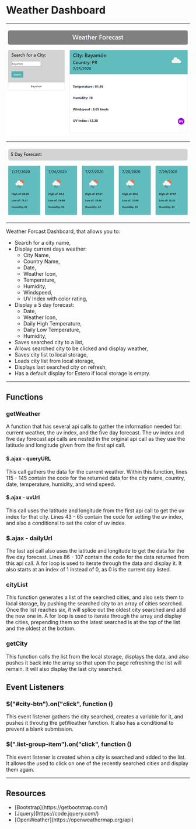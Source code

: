 # Weather Dashboard

<hr>

![Current Weather Forcast](./assets/img/weather.png)

<hr>

![Five Day Forecast](./assets/img/fiveday.png)

<hr>

<p>Weather Forcast Dashboard, that allows you to:
<ul>
    <li>Search for a city name,
    <li>Display current days weather:
    <ul>
        <li>City Name,</li>
        <li>Country Name,</li>
        <li>Date,</li>
        <li>Weather Icon,</li>
        <li>Temperature,</li>
        <li>Humidity,</li>
        <li>Windspeed,</li>
        <li>UV Index with color rating,</li>
    </ul>
    <li>Display a 5 day forecast:
    <ul>
        <li>Date,</li>
        <li>Weather Icon,</li>
        <li>Daily High Temperature,</li>
        <li>Daily Low Temperature,</li>
        <li>Humidity,</li>
    </ul>
    <li>Saves searched city to a list,</li>
    <li>Allows searched city to be clicked and display weather,</li>
    <li>Saves city list to local storage,</li>
    <li>Loads city list from local storage,</li>
    <li>Displays last searched city on refresh,</li>
    <li>Has a default display for Estero if local storage is empty.</li>
</ul>

<hr>

## Functions

### getWeather

<p>A function that has several api calls to gather the information needed for: current weather, the uv index, and the five day forecast. The uv index and five day forecast api calls are nested in the original api call as they use the latitude and longitude given from the first api call.</p>

#### $.ajax - queryURL

<p>This call gathers the data for the current weather. Within this function, lines 115 - 145 contain the code for the returned data for the city name, country, date, temperature, humidity, and wind speed.</p>

#### $.ajax - uvUrl

<p>This call uses the latitude and longitude from the first api call to get the uv index for that city. Lines 43 - 65 contain the code for setting the uv index, and also a conditional to set the color of uv index.</p>

### $.ajax - dailyUrl

<p>The last api call also uses the latitude and longitude to get the data for the five day forecast. Lines 86 - 107 contain the code for the data returned from this api call. A for loop is used to iterate through the data and display it. It also starts at an index of 1 instead of 0, as 0 is the current day listed.</p>

### cityList

<p>This function generates a list of the searched cities, and also sets them to local storage, by pushing the searched city to an array of cities searched. Once the list reaches six, it will splice out the oldest city searched and add the new one in. A for loop is used to iterate through the array and display the cities, prepending them so the latest searched is at the top of the list and the oldest at the bottom.</p>

### getCity

<p>This function calls the list from the local storage, displays the data, and also pushes it back into the array so that upon the page refreshing the list will remain. It will also display the last city searched.</p>

## Event Listeners

### $("#city-btn").on("click", function ()

<p>This event listener gathers the city searched, creates a variable for it, and pushes it throuhg the getWeather function. It also has a conditional to prevent a blank submission.</p>

### $(".list-group-item").on("click", function ()

<p>This event listener is created when a city is searched and added to the list. It allows the used to click on one of the recently searched cities and display them again.</p>

<hr>

## Resources

<ul>
    <li>[Bootstrap](https://getbootstrap.com/)</li>
    <li>[Jquery](https://code.jquery.com/)</li>
    <li>[OpenWeather](https://openweathermap.org/api)</li>
</ul>